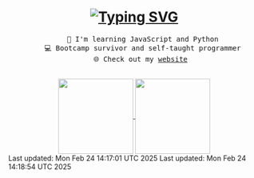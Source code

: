 <h1 align="center">
  <a href="https://git.io/typing-svg"><img src="https://readme-typing-svg.herokuapp.com?font=Fira+Code&weight=500&size=40&pause=1000&color=FF64DA&center=true&vCenter=true&width=435&lines=Hi%2C+I'm+Tamanna+%F0%9F%98%8A" alt="Typing SVG" /></a>
</h1>

<div align="center">
  <pre>
    🌱 I'm learning JavaScript and Python
    💻 Bootcamp survivor and self-taught programmer
    🌐 Check out my <a href="https://tamanna.dev/">website</a> 
  </pre>
  <a href="https://github.com/ttamanna1">
    <img height="150" align="center" src="https://github-readme-stats.vercel.app/api?username=ttamanna1&include_all_commits=true&show_icons=true&theme=jolly&hide=contribs" />
  </a>
  <a href="https://github.com/ttamanna1">
    <img height="150" align="center" src="https://github-readme-stats.vercel.app/api/top-langs/?username=ttamanna1&layout=compact&title_color=ff64da&border_color=291B3E" />
  </a>
</div>
Last updated: Mon Feb 24 14:17:01 UTC 2025
Last updated: Mon Feb 24 14:18:54 UTC 2025
